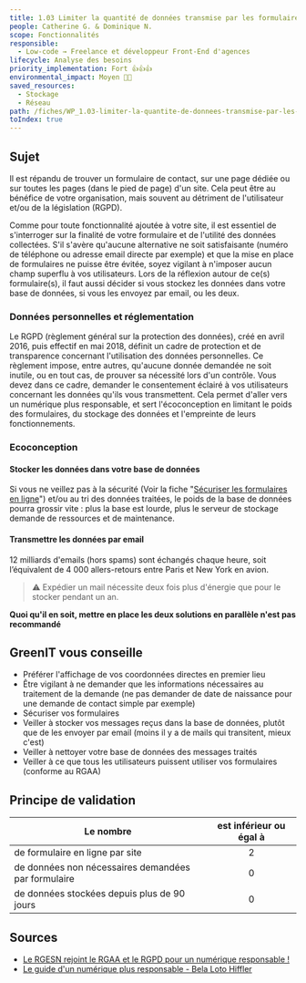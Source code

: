 ```yaml
---
title: 1.03 Limiter la quantité de données transmise par les formulaires en ligne
people: Catherine G. & Dominique N.
scope: Fonctionnalités
responsible:
  - Low-code → Freelance et développeur Front-End d'agences
lifecycle: Analyse des besoins
priority_implementation: Fort 👍👍👍
environmental_impact: Moyen 🌱🌱
saved_resources:
  - Stockage
  - Réseau
path: /fiches/WP_1.03-limiter-la-quantite-de-donnees-transmise-par-les-formulaires-en-ligne
toIndex: true
---
```


## Sujet

Il est répandu de trouver un formulaire de contact, sur une page dédiée ou sur toutes les pages (dans le pied de page) d'un site. Cela peut être au bénéfice de votre organisation, mais souvent au détriment de l'utilisateur et/ou de la législation (RGPD).

Comme pour toute fonctionnalité ajoutée à votre site, il est essentiel de s'interroger sur la finalité de votre formulaire et de l'utilité des données collectées. S'il s'avère qu'aucune alternative ne soit satisfaisante (numéro de téléphone ou adresse email directe par exemple) et que la mise en place de formulaires ne puisse être évitée, soyez vigilant à n'imposer aucun champ superflu à vos utilisateurs.
Lors de la réflexion autour de ce(s) formulaire(s), il faut aussi décider si vous stockez les données dans votre base de données, si vous les envoyez par email, ou les deux.

### Données personnelles et réglementation

Le RGPD (règlement général sur la protection des données), créé en avril 2016, puis effectif en mai 2018, définit un cadre de protection et de transparence concernant l'utilisation des données personnelles.
Ce règlement impose, entre autres, qu'aucune donnée demandée ne soit inutile, ou en tout cas, de prouver sa nécessité lors d'un contrôle. Vous devez dans ce cadre, demander le consentement éclairé à vos utilisateurs concernant les données qu'ils vous transmettent.
Cela permet d'aller vers un numérique plus responsable, et sert l'écoconception en limitant le poids des formulaires, du stockage des données et l'empreinte de leurs fonctionnements.

### Ecoconception

#### Stocker les données dans votre base de données

Si vous ne veillez pas à la sécurité (Voir la fiche "[Sécuriser les formulaires en ligne](./WP_1.04-securiser-les-formulaires-en-ligne.md)") et/ou au tri des données traitées, le poids de la base de données pourra grossir vite : plus la base est lourde, plus le serveur de stockage demande de ressources et de maintenance.

#### Transmettre les données par email

12 milliards d'emails (hors spams) sont échangés chaque heure, soit l’équivalent de 4 000 allers-retours entre Paris et New York en avion.

> ⚠️ Expédier un mail nécessite deux fois plus d'énergie que pour le stocker pendant un an.

**Quoi qu'il en soit, mettre en place les deux solutions en parallèle n'est pas recommandé**

## GreenIT vous conseille

- Préférer l'affichage de vos coordonnées directes en premier lieu
- Être vigilant à ne demander que les informations nécessaires au traitement de la demande (ne pas demander de date de naissance pour une demande de contact simple par exemple)
- Sécuriser vos formulaires
- Veiller à stocker vos messages reçus dans la base de données, plutôt que de les envoyer par email (moins il y a de mails qui transitent, mieux c'est)
- Veiller à nettoyer votre base de données des messages traités
- Veiller à ce que tous les utilisateurs puissent utiliser vos formulaires (conforme au RGAA)

## Principe de validation

| Le nombre                                           | est inférieur ou égal à |
| --------------------------------------------------- | :---------------------: |
| de formulaire en ligne par site                     |            2            |
| de données non nécessaires demandées par formulaire |            0            |
| de données stockées depuis plus de 90 jours         |            0            |

## Sources

- [Le RGESN rejoint le RGAA et le RGPD pour un numérique responsable !](https://www.24joursdeweb.fr/2021/le-rgesn-rejoint-le-rgaa-et-le-rgpd-pour-un-numerique-responsable/)
- [Le guide d'un numérique plus responsable - Bela Loto Hiffler](https://librairie.ademe.fr/consommer-autrement/4197-le-guide-d-un-numerique-plus-responsable-9791029714191.html)
